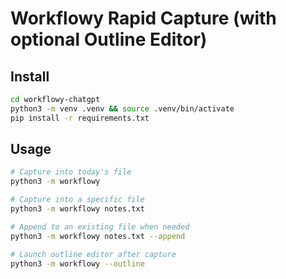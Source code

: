 
  # Workflowy Rapid Capture (with optional Outline Editor)

  ## Install
  ```bash
  cd workflowy-chatgpt
  python3 -m venv .venv && source .venv/bin/activate
  pip install -r requirements.txt
  ```

  ## Usage
  ```bash
  # Capture into today's file
  python3 -m workflowy

  # Capture into a specific file
  python3 -m workflowy notes.txt

  # Append to an existing file when needed
  python3 -m workflowy notes.txt --append

  # Launch outline editor after capture
  python3 -m workflowy --outline
  ```